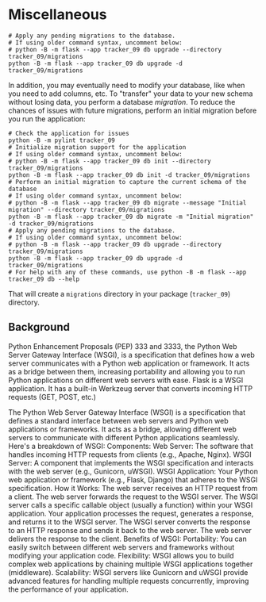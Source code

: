 # Miscellaneous

```shell
# Apply any pending migrations to the database.
# If using older command syntax, uncomment below:
# python -B -m flask --app tracker_09 db upgrade --directory tracker_09/migrations
python -B -m flask --app tracker_09 db upgrade -d tracker_09/migrations
```

In addition, you may eventually need to modify your database, like when you need to add columns, etc. To "transfer" your data to your new schema without losing data, you perform a database *migration*. To reduce the chances of issues with future migrations, perform an initial migration before you run the application:

```shell
# Check the application for issues
python -B -m pylint tracker_09
# Initialize migration support for the application
# If using older command syntax, uncomment below:
# python -B -m flask --app tracker_09 db init --directory tracker_09/migrations
python -B -m flask --app tracker_09 db init -d tracker_09/migrations
# Perform an initial migration to capture the current schema of the database
# If using older command syntax, uncomment below:
# python -B -m flask --app tracker_09 db migrate --message "Initial migration" --directory tracker_09/migrations
python -B -m flask --app tracker_09 db migrate -m "Initial migration" -d tracker_09/migrations
# Apply any pending migrations to the database.
# If using older command syntax, uncomment below:
# python -B -m flask --app tracker_09 db upgrade --directory tracker_09/migrations
python -B -m flask --app tracker_09 db upgrade -d tracker_09/migrations
# For help with any of these commands, use python -B -m flask --app tracker_09 db --help
```

That will create a `migrations` directory in your package (`tracker_09`) directory.


## Background

Python Enhancement Proposals (PEP) 333 and 3333, the Python Web Server Gateway Interface (WSGI), is a specification that defines how a web server communicates with a Python web application or framework. It acts as a bridge between them, increasing portability and allowing you to run Python applications on different web servers with ease.
Flask is a WSGI application.
It has a built-in Werkzeug server that converts incoming HTTP requests (GET, POST, etc.)

The Python Web Server Gateway Interface (WSGI) is a specification that defines a standard interface between web servers and Python web applications or frameworks. It acts as a bridge, allowing different web servers to communicate with different Python applications seamlessly.
Here's a breakdown of WSGI:
Components:
Web Server:
The software that handles incoming HTTP requests from clients (e.g., Apache, Nginx).
WSGI Server:
A component that implements the WSGI specification and interacts with the web server (e.g., Gunicorn, uWSGI).
WSGI Application:
Your Python web application or framework (e.g., Flask, Django) that adheres to the WSGI specification.
How it Works:
The web server receives an HTTP request from a client.
The web server forwards the request to the WSGI server.
The WSGI server calls a specific callable object (usually a function) within your WSGI application.
Your application processes the request, generates a response, and returns it to the WSGI server.
The WSGI server converts the response to an HTTP response and sends it back to the web server.
The web server delivers the response to the client.
Benefits of WSGI:
Portability:
You can easily switch between different web servers and frameworks without modifying your application code.
Flexibility:
WSGI allows you to build complex web applications by chaining multiple WSGI applications together (middleware).
Scalability:
WSGI servers like Gunicorn and uWSGI provide advanced features for handling multiple requests concurrently, improving the performance of your application.